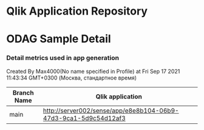 # Qlik Application Repository 
# ODAG Sample Detail
### Detail metrics used in app generation
Created By Max4000(No name specified in Profile) at Fri Sep 17 2021 11:43:34 GMT+0300 (Москва, стандартное время)

Branch Name|Qlik application
---|---
main|[http://server002/sense/app/e8e8b104-06b9-47d3-9ca1-5d9c54d12af3](http://server002/sense/app/e8e8b104-06b9-47d3-9ca1-5d9c54d12af3)